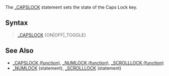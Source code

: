 The [_CAPSLOCK](_CAPSLOCK) statement sets the state of the Caps Lock key.

## Syntax

> [_CAPSLOCK](_CAPSLOCK) {ON|OFF|_TOGGLE}

## See Also

* [_CAPSLOCK (function)](_CAPSLOCK-(function)), [_NUMLOCK (function)](_NUMLOCK-(function)), [_SCROLLLOCK (function)](_SCROLLLOCK-(function))
* [_NUMLOCK](_NUMLOCK) (statement), [_SCROLLLOCK](_SCROLLLOCK) (statement)
